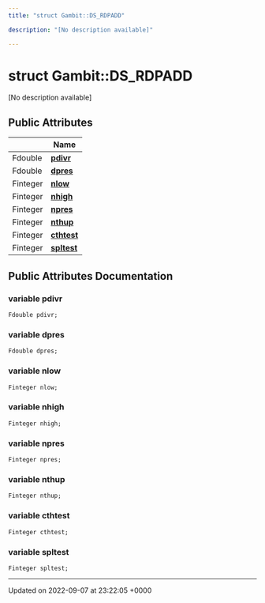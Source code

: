 ```yaml
---
title: "struct Gambit::DS_RDPADD"

description: "[No description available]"

---
```


# struct Gambit::DS_RDPADD



[No description available]

## Public Attributes

|                | Name           |
| -------------- | -------------- |
| Fdouble | **[pdivr](/documentation/code/classes/structgambit_1_1ds__rdpadd/#variable-pdivr)**  |
| Fdouble | **[dpres](/documentation/code/classes/structgambit_1_1ds__rdpadd/#variable-dpres)**  |
| Finteger | **[nlow](/documentation/code/classes/structgambit_1_1ds__rdpadd/#variable-nlow)**  |
| Finteger | **[nhigh](/documentation/code/classes/structgambit_1_1ds__rdpadd/#variable-nhigh)**  |
| Finteger | **[npres](/documentation/code/classes/structgambit_1_1ds__rdpadd/#variable-npres)**  |
| Finteger | **[nthup](/documentation/code/classes/structgambit_1_1ds__rdpadd/#variable-nthup)**  |
| Finteger | **[cthtest](/documentation/code/classes/structgambit_1_1ds__rdpadd/#variable-cthtest)**  |
| Finteger | **[spltest](/documentation/code/classes/structgambit_1_1ds__rdpadd/#variable-spltest)**  |

## Public Attributes Documentation

### variable pdivr

```
Fdouble pdivr;
```


### variable dpres

```
Fdouble dpres;
```


### variable nlow

```
Finteger nlow;
```


### variable nhigh

```
Finteger nhigh;
```


### variable npres

```
Finteger npres;
```


### variable nthup

```
Finteger nthup;
```


### variable cthtest

```
Finteger cthtest;
```


### variable spltest

```
Finteger spltest;
```


-------------------------------

Updated on 2022-09-07 at 23:22:05 +0000